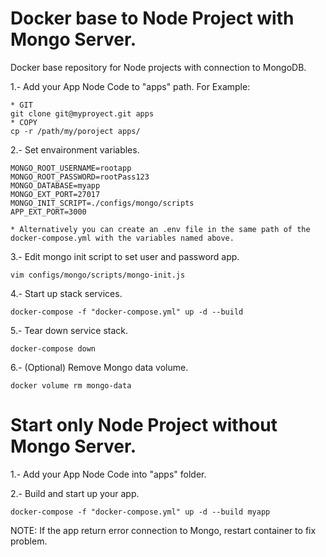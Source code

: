 # Docker base to Node Project with Mongo Server.
Docker base repository for Node projects with connection to MongoDB.

1.- Add your App Node Code to "apps" path. For Example:

    * GIT
    git clone git@myproyect.git apps
    * COPY
    cp -r /path/my/poroject apps/

2.- Set envaironment variables.

    MONGO_ROOT_USERNAME=rootapp
    MONGO_ROOT_PASSWORD=rootPass123
    MONGO_DATABASE=myapp
    MONGO_EXT_PORT=27017
    MONGO_INIT_SCRIPT=./configs/mongo/scripts
    APP_EXT_PORT=3000

    * Alternatively you can create an .env file in the same path of the docker-compose.yml with the variables named above.


3.- Edit mongo init script to set user and password app.

    vim configs/mongo/scripts/mongo-init.js


4.- Start up stack services.

    docker-compose -f "docker-compose.yml" up -d --build

5.- Tear down service stack.

    docker-compose down

6.- (Optional) Remove Mongo data volume.

    docker volume rm mongo-data 
    
# Start only Node Project without Mongo Server.

1.- Add your App Node Code into "apps" folder.

2.- Build and start up your app.

    docker-compose -f "docker-compose.yml" up -d --build myapp


NOTE: If the app return error connection to Mongo, restart container to fix problem.
